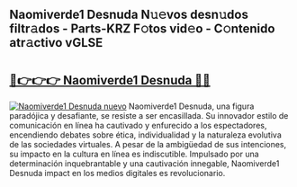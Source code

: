 ## Naomiverde1 Desnuda N𝚞𝚎vos desn𝚞dos filtr𝚊dos - Parts-KRZ F𝚘tos vid𝚎o - C𝚘ntenido atr𝚊ctivo vGLSE

# <h2><a href="http://mb4b9y3.tromn.icu/?c=Naomiverde1+Desnuda">🔗👉👉👉 Naomiverde1 Desnuda 🔗🔗</a></h2>

[![Naomiverde1 Desnuda nuevo](https://i.imgur.com/pEAQMta.gif)](http://mb4b9y3.tromn.icu/?c=Naomiverde1+Desnuda)
Naomiverde1 Desnuda, una figura paradójica y desafiante, se resiste a ser encasillada. Su innovador estilo de comunicación en línea ha cautivado y enfurecido a los espectadores, encendiendo debates sobre ética, individualidad y la naturaleza evolutiva de las sociedades virtuales. A pesar de la ambigüedad de sus intenciones, su impacto en la cultura en línea es indiscutible. Impulsado por una determinación inquebrantable y una cautivación innegable, Naomiverde1 Desnuda impact en los medios digitales es revolucionario.
